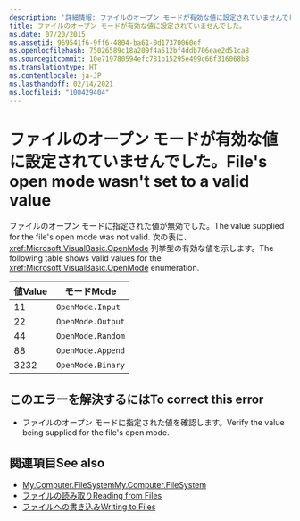 ```yaml
---
description: '詳細情報: ファイルのオープン モードが有効な値に設定されていませんでした'
title: ファイルのオープン モードが有効な値に設定されていませんでした。
ms.date: 07/20/2015
ms.assetid: 969541f6-9ff6-4804-ba61-0d17370060ef
ms.openlocfilehash: 75026589c18a209f4a512bf4ddb706eae2d51ca8
ms.sourcegitcommit: 10e719780594efc781b15295e499c66f316068b8
ms.translationtype: HT
ms.contentlocale: ja-JP
ms.lasthandoff: 02/14/2021
ms.locfileid: "100429404"
---
```

# <a name="files-open-mode-wasnt-set-to-a-valid-value"></a><span data-ttu-id="af252-103">ファイルのオープン モードが有効な値に設定されていませんでした。</span><span class="sxs-lookup"><span data-stu-id="af252-103">File's open mode wasn't set to a valid value</span></span>

<span data-ttu-id="af252-104">ファイルのオープン モードに指定された値が無効でした。</span><span class="sxs-lookup"><span data-stu-id="af252-104">The value supplied for the file's open mode was not valid.</span></span> <span data-ttu-id="af252-105">次の表に、 <xref:Microsoft.VisualBasic.OpenMode> 列挙型の有効な値を示します。</span><span class="sxs-lookup"><span data-stu-id="af252-105">The following table shows valid values for the <xref:Microsoft.VisualBasic.OpenMode> enumeration.</span></span>  
  
|<span data-ttu-id="af252-106">値</span><span class="sxs-lookup"><span data-stu-id="af252-106">Value</span></span>|<span data-ttu-id="af252-107">モード</span><span class="sxs-lookup"><span data-stu-id="af252-107">Mode</span></span>|  
|-----------|----------|  
|<span data-ttu-id="af252-108">1</span><span class="sxs-lookup"><span data-stu-id="af252-108">1</span></span>|`OpenMode.Input`|  
|<span data-ttu-id="af252-109">2</span><span class="sxs-lookup"><span data-stu-id="af252-109">2</span></span>|`OpenMode.Output`|  
|<span data-ttu-id="af252-110">4</span><span class="sxs-lookup"><span data-stu-id="af252-110">4</span></span>|`OpenMode.Random`|  
|<span data-ttu-id="af252-111">8</span><span class="sxs-lookup"><span data-stu-id="af252-111">8</span></span>|`OpenMode.Append`|  
|<span data-ttu-id="af252-112">32</span><span class="sxs-lookup"><span data-stu-id="af252-112">32</span></span>|`OpenMode.Binary`|  
  
## <a name="to-correct-this-error"></a><span data-ttu-id="af252-113">このエラーを解決するには</span><span class="sxs-lookup"><span data-stu-id="af252-113">To correct this error</span></span>  
  
- <span data-ttu-id="af252-114">ファイルのオープン モードに指定された値を確認します。</span><span class="sxs-lookup"><span data-stu-id="af252-114">Verify the value being supplied for the file's open mode.</span></span>  
  
## <a name="see-also"></a><span data-ttu-id="af252-115">関連項目</span><span class="sxs-lookup"><span data-stu-id="af252-115">See also</span></span>

- [<span data-ttu-id="af252-116">My.Computer.FileSystem</span><span class="sxs-lookup"><span data-stu-id="af252-116">My.Computer.FileSystem</span></span>](xref:Microsoft.VisualBasic.FileIO.FileSystem)
- [<span data-ttu-id="af252-117">ファイルの読み取り</span><span class="sxs-lookup"><span data-stu-id="af252-117">Reading from Files</span></span>](../developing-apps/programming/drives-directories-files/reading-from-files.md)
- [<span data-ttu-id="af252-118">ファイルへの書き込み</span><span class="sxs-lookup"><span data-stu-id="af252-118">Writing to Files</span></span>](../developing-apps/programming/drives-directories-files/writing-to-files.md)
